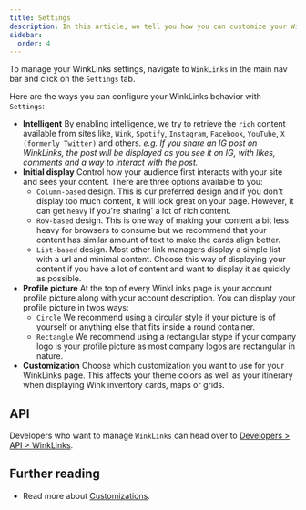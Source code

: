 ```yaml
---
title: Settings
description: In this article, we tell you how you can customize your WinkLinks page using the features available to you under settings.
sidebar:
  order: 4
---
```


To manage your WinkLinks settings, navigate to `WinkLinks` in the main nav bar and click on the `Settings` tab.

Here are the ways you can configure your WinkLinks behavior with `Settings`:

- **Intelligent** By enabling intelligence, we try to retrieve the `rich` content available from sites like, `Wink`, `Spotify`, `Instagram`, `Facebook`, `YouTube`, `X (formerly Twitter)` and others. *e.g. If you share an IG post on WinkLinks, the post will be displayed as you see it on IG, with likes, comments and a way to interact with the post.*
- **Initial display** Control how your audience first interacts with your site and sees your content. There are three options available to you:
    - `Column-based` design. This is our preferred design and if you don't display too much content, it will look great on your page. However, it can get `heavy` if you're sharing' a lot of rich content. 
    - `Row-based` design. This is one way of making your content a bit less heavy for browsers to consume but we recommend that your content has similar amount of text to make the cards align better. 
    - `List-based` design. Most other link managers display a simple list with a url and minimal content. Choose this way of displaying your content if you have a lot of content and want to display it as quickly as possible.
- **Profile picture** At the top of every WinkLinks page is your account profile picture along with your account description. You can display your profile picture in twos ways:
    - `Circle` We recommend using a circular style if your picture is of yourself or anything else that fits inside a round container.
    - `Rectangle` We recommend using a rectangular stype if your company logo is your profile picture as most company logos are rectangular in nature. 
- **Customization** Choose which customization you want to use for your WinkLinks page. This affects your theme colors as well as your itinerary when displaying Wink inventory cards, maps or grids.

## API

Developers who want to manage `WinkLinks` can head over to [Developers > API > WinkLinks](/developers/apis/#winklinks-api).

## Further reading

- Read more about [Customizations](/studio/customization).
